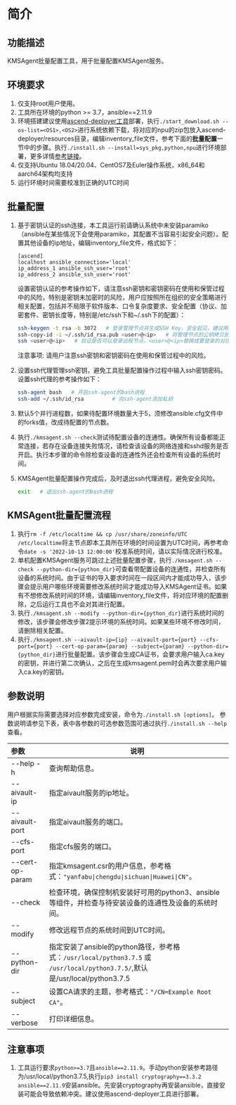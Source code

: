 # 简介
## 功能描述
KMSAgent批量配置工具，用于批量配置KMSAgent服务。
## 环境要求
1. 仅支持root用户使用。
2. 工具所在环境的python >= 3.7，ansible==2.11.9
3. 环境搭建建议使用[ascend-deployer工具](https://gitee.com/ascend/ascend-deployer)部署，执行`./start_download.sh --os-list=<OS1>,<OS2>`进行系统依赖下载，将对应的npu的zip包放入ascend-deployer/resources目录，编辑inventory_file文件，参考下面的**批量配置**一节中的步骤。执行`./install.sh --install=sys_pkg,python,npu`进行环境部署，更多详情[参考链接](https://gitee.com/ascend/ascend-deployer/blob/master/README.md)。
4. 仅支持Ubuntu 18.04/20.04、CentOS7及Euler操作系统，x86_64和aarch64架构均支持
5. 运行环境时间需要校准到正确的UTC时间
## 批量配置
1. 基于密钥认证的ssh连接，本工具运行前请确认系统中未安装paramiko（ansible在某些情况下会使用paramiko，其配置不当容易引起安全问题）。配置其他设备的ip地址，编辑inventory_file文件，格式如下：

   ```
   [ascend]
   localhost ansible_connection='local'
   ip_address_1 ansible_ssh_user='root'
   ip_address_2 ansible_ssh_user='root'
   ```

   设置密钥认证的参考操作如下，请注意ssh密钥和密钥密码在使用和保管过程中的风险，特别是密钥未加密时的风险，用户应按照所在组织的安全策略进行相关配置，包括并不局限于软件版本、口令复杂度要求、安全配置（协议、加密套件、密钥长度等，特别是/etc/ssh下和~/.ssh下的配置）：
   ```bash
   ssh-keygen -t rsa -b 3072   # 登录管理节点并生成SSH Key。安全起见，建议用户到"Enter passphrase"步骤时输入密钥密码，且符合密码复杂度要求。建议执行这条命令前先将umask设置为0077，执行完后再恢复原来umask值。
   ssh-copy-id -i ~/.ssh/id_rsa.pub <user>@<ip>   # 将管理节点的公钥拷贝到所有节点的机器上，<user>@<ip>替换成要拷贝到的对应节点的账户和ip。
   ssh <user>@<ip>   # 验证是否可以登录远程节点，<user>@<ip>替换成要登录的对应节点的账户和ip。验证登录OK后执行`exit`命令退出该ssh连接。
   ```

   注意事项: 请用户注意ssh密钥和密钥密码在使用和保管过程中的风险。

2. 设置ssh代理管理ssh密钥，避免工具批量配置操作过程中输入ssh密钥密码。设置ssh代理的参考操作如下：
   ```bash
   ssh-agent bash   # 开启ssh-agent的bash进程
   ssh-add ~/.ssh/id_rsa         # 向ssh-agent添加私钥
   ```

3. 默认5个并行进程数，如果待配置环境数量大于5，须修改ansible.cfg文件中的forks值，改成待配置的节点数。
4. 执行`./kmsagent.sh --check`测试待配置设备的连通性。确保所有设备都能正常连接，若存在设备连接失败情况，请检查该设备的网络连接和sshd服务是否开启。执行本步骤的命令除检查设备的连通性外还会检查所有设备的系统时间。
5. KMSAgent批量配置操作完成后，及时退出ssh代理进程，避免安全风险。
   ```bash
   exit   # 退出ssh-agent的bash进程
   ```
## KMSAgent批量配置流程
1. 执行`rm -f /etc/localtime && cp /usr/share/zoneinfo/UTC /etc/localtime`将主节点即本工具所在环境的时间设置为UTC时间，再参考命令`date -s '2022-10-13 12:00:00'`校准系统时间，请以实际情况进行校准。
2. 单机配置KMSAgent服务可跳过上述批量配置步骤，执行`./kmsagent.sh --check --python-dir={python_dir}`可查看带配置设备的连通性，并检查所有设备的系统时间。由于证书的导入要求时间在一段区间内才能成功导入，该步骤会提示用户哪些环境需要修改系统时间才能成功导入KMSAgent证书。如果有不想修改系统时间的环境，请编辑inventory_file文件，将对应环境的配置删除，之后运行工具也不会对其进行配置。
3. 执行`./kmsagent.sh --modify --python-dir={python_dir}`进行系统时间的修改，该步骤会修改步骤2提示环境的系统时间。如果某些环境不修改时间，请删除相关配置。
4. 执行`./kmsagent.sh --aivault-ip={ip} --aivault-port={port} --cfs-port={port} --cert-op-param={param} --subject={param} --python-dir={python_dir}`进行批量配置。该步骤会生成CA证书，会要求用户输入ca.key的密钥，并进行第二次确认，之后在生成kmsagent.pem时会再次要求用户输入ca.key的密钥。

## 参数说明

用户根据实际需要选择对应参数完成安装，命令为`./install.sh [options]`。
参数说明请参见下表，表中各参数的可选参数范围可通过执行`./install.sh --help`查看。

| 参数            | 说明                                                                                                                        |
| :-------------- | --------------------------------------------------------------------------------------------------------------------------- |
| --help  -h      | 查询帮助信息。                                                                                                              |
| --aivault-ip    | 指定aivault服务的ip地址。                                                                                                   |
| --aivault-port  | 指定aivault服务的端口。                                                                                                     |
| --cfs-port      | 指定cfs服务的端口。                                                                                                         |
| --cert-op-param | 指定kmsagent.csr的用户信息，参考格式：`"yanfabu\|chengdu\|sichuan\|Huawei\|CN"`。                                           |
| --check         | 检查环境，确保控制机安装好可用的python3、ansible等组件，并检查与待安装设备的连通性及设备的系统时间。                        |
| --modify        | 修改远程节点的系统时间到UTC时间。                                                                                           |
| --python-dir    | 指定安装了ansible的python路径，参考格式：`/usr/local/python3.7.5` 或 `/usr/local/python3.7.5/`,默认是/usr/local/python3.7.5 |
| --subject       | 设置CA请求的主题，参考格式：`"/CN=Example Root CA"`。                                                                       |
| --verbose       | 打印详细信息。                                                                                                              |

## 注意事项
1. 工具运行要求`python>=3.7`且`ansible==2.11.9`。手动python安装参考路径为/usr/local/python3.7.5,执行`pip3 install cryptography==3.3.2 ansible==2.11.9`安装ansible。先安装cryptography再安装ansible，直接安装可能会导致依赖冲突。建议使用ascend-deployer工具进行部署。
